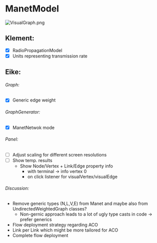 # ManetModel

![VisualGraph.png](https://github.com/eikeviehmann/ManetModel/blob/master/VisualGraph.png?raw=true)

## Klement:
- [x] RadioPropagationModel 
- [x] Units representing transmission rate
 
## Eike: 

###### Graph:
- [x] Generic edge weight

###### GraphGenerator:
- [x] ManetNetwok mode

###### Panel:
- [ ] Adjust scaling for different screen resolutions
- [ ] Show temp. results 
  - Show Node/Vertex + Link/Edge property info 
    - with terminal -> info vertex 0
    - on click listener for visualVertex/visualEdge


###### Discussion:
- Remove generic types (N,L,V,E) from Manet and maybe also from UndirectedWeightedGraph classes? 
  - Non-gernic approach leads to a lot of ugly type casts in code -> prefer generics 
- Flow deployment strategy regarding ACO
 - Link per Link which might be more tailored for ACO
 - Complete flow deployment

